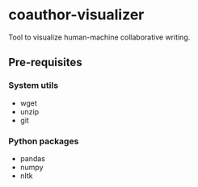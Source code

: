 # coauthor-visualizer
Tool to visualize human-machine collaborative writing.

## Pre-requisites
### System utils
- wget
- unzip
- git
### Python packages
- pandas
- numpy
- nltk